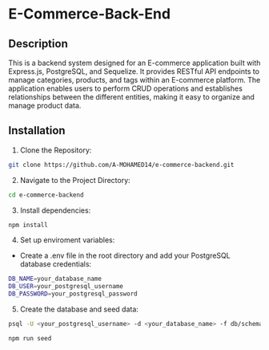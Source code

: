 # E-Commerce-Back-End

## Description

This is a backend system designed for an E-commerce application built with Express.js, PostgreSQL, and Sequelize. It provides RESTful API endpoints to manage categories, products, and tags within an E-commerce platform. The application enables users to perform CRUD operations and establishes relationships between the different entities, making it easy to organize and manage product data.

## Installation

1. Clone the Repository:

```sh
git clone https://github.com/A-MOHAMED14/e-commerce-backend.git
```

2. Navigate to the Project Directory:

```sh
cd e-commerce-backend
```

3. Install dependencies:

```sh
npm install
```

4. Set up enviroment variables:

- Create a .env file in the root directory and add your PostgreSQL database credentials:

```sh
DB_NAME=your_database_name
DB_USER=your_postgresql_username
DB_PASSWORD=your_postgresql_password
```

5. Create the database and seed data:

```sh
psql -U <your_postgresql_username> -d <your_database_name> -f db/schema.sql

npm run seed
```
